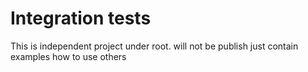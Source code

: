 # Integration tests 

This is independent project under root. will not be publish just contain examples how to use others 
